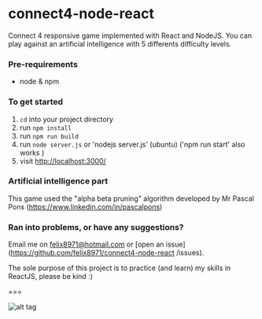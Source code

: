 # connect4-node-react
Connect 4 responsive game implemented with React and NodeJS.
You can play against an artificial intelligence with 5 differents difficulty levels.

### Pre-requirements
- node & npm

### To get started

1. `cd` into your project directory
2. run `npm install`
3. run `npm run build` 
4. run `node server.js` or 'nodejs server.js' (ubuntu)  ('npm run start' also works )
4. visit <http://localhost:3000/>

### Artificial intelligence part
This game used the "alpha beta pruning" algorithm developed by Mr Pascal Pons (https://www.linkedin.com/in/pascalpons)

### Ran into problems, or have any suggestions?
Email me on felix8971@hotmail.com or [open an issue](https://github.com/felix8971/connect4-node-react
/issues).

The sole purpose of this project is to practice (and learn) my skills in ReactJS, please be kind :)

===

![alt tag](http://felixdebon.com/connect4/public/images/connect4Image.png)